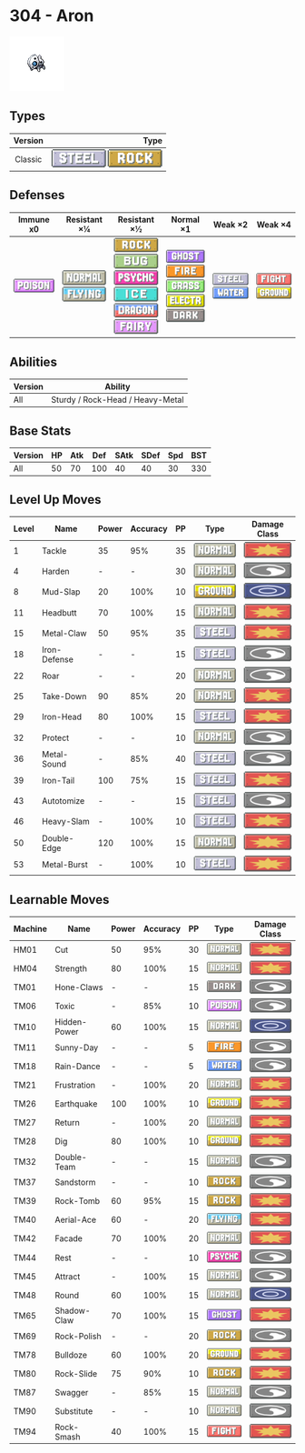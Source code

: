 # 304 - Aron

![aron](../img/pokemon/304.png)

## Types

| Version | Type                                                            |
| :-----: | --------------------------------------------------------------: |
| Classic | ![steel](../img/types/steel.png) ![rock](../img/types/rock.png) |

## Defenses

| Immune x0                          | Resistant ×¼                                                              | Resistant ×½                                                                                                                                                                                                          | Normal ×1                                                                                                                                                                              | Weak ×2                                                               | Weak ×4                                                                       |
| ---------------------------------- | ------------------------------------------------------------------------- | --------------------------------------------------------------------------------------------------------------------------------------------------------------------------------------------------------------------- | -------------------------------------------------------------------------------------------------------------------------------------------------------------------------------------- | --------------------------------------------------------------------- | ----------------------------------------------------------------------------- |
| ![poison](../img/types/poison.png) | ![normal](../img/types/normal.png)<br/>![flying](../img/types/flying.png) | ![rock](../img/types/rock.png)<br/>![bug](../img/types/bug.png)<br/>![psychic](../img/types/psychic.png)<br/>![ice](../img/types/ice.png)<br/>![dragon](../img/types/dragon.png)<br/>![fairy](../img/types/fairy.png) | ![ghost](../img/types/ghost.png)<br/>![fire](../img/types/fire.png)<br/>![grass](../img/types/grass.png)<br/>![electric](../img/types/electric.png)<br/>![dark](../img/types/dark.png) | ![steel](../img/types/steel.png)<br/>![water](../img/types/water.png) | ![fighting](../img/types/fighting.png)<br/>![ground](../img/types/ground.png) |

## Abilities

| Version | Ability                          |
| ------- | -------------------------------- |
| All     | Sturdy / Rock-Head / Heavy-Metal |

## Base Stats

| Version | HP | Atk | Def | SAtk | SDef | Spd | BST |
| ------- | -- | --- | --- | ---- | ---- | --- | --- |
| All     | 50 | 70  | 100 | 40   | 40   | 30  | 330 |

## Level Up Moves

| Level | Name         | Power | Accuracy | PP | Type                               | Damage Class                           |
| ----- | ------------ | ----- | -------- | -- | ---------------------------------- | -------------------------------------- |
| 1     | Tackle       | 35    | 95%      | 35 | ![normal](../img/types/normal.png) | ![physical](../img/types/physical.png) |
| 4     | Harden       | -     | -        | 30 | ![normal](../img/types/normal.png) | ![status](../img/types/status.png)     |
| 8     | Mud-Slap     | 20    | 100%     | 10 | ![ground](../img/types/ground.png) | ![special](../img/types/special.png)   |
| 11    | Headbutt     | 70    | 100%     | 15 | ![normal](../img/types/normal.png) | ![physical](../img/types/physical.png) |
| 15    | Metal-Claw   | 50    | 95%      | 35 | ![steel](../img/types/steel.png)   | ![physical](../img/types/physical.png) |
| 18    | Iron-Defense | -     | -        | 15 | ![steel](../img/types/steel.png)   | ![status](../img/types/status.png)     |
| 22    | Roar         | -     | -        | 20 | ![normal](../img/types/normal.png) | ![status](../img/types/status.png)     |
| 25    | Take-Down    | 90    | 85%      | 20 | ![normal](../img/types/normal.png) | ![physical](../img/types/physical.png) |
| 29    | Iron-Head    | 80    | 100%     | 15 | ![steel](../img/types/steel.png)   | ![physical](../img/types/physical.png) |
| 32    | Protect      | -     | -        | 10 | ![normal](../img/types/normal.png) | ![status](../img/types/status.png)     |
| 36    | Metal-Sound  | -     | 85%      | 40 | ![steel](../img/types/steel.png)   | ![status](../img/types/status.png)     |
| 39    | Iron-Tail    | 100   | 75%      | 15 | ![steel](../img/types/steel.png)   | ![physical](../img/types/physical.png) |
| 43    | Autotomize   | -     | -        | 15 | ![steel](../img/types/steel.png)   | ![status](../img/types/status.png)     |
| 46    | Heavy-Slam   | -     | 100%     | 10 | ![steel](../img/types/steel.png)   | ![physical](../img/types/physical.png) |
| 50    | Double-Edge  | 120   | 100%     | 15 | ![normal](../img/types/normal.png) | ![physical](../img/types/physical.png) |
| 53    | Metal-Burst  | -     | 100%     | 10 | ![steel](../img/types/steel.png)   | ![physical](../img/types/physical.png) |

## Learnable Moves

| Machine | Name         | Power | Accuracy | PP | Type                                   | Damage Class                           |
| ------- | ------------ | ----- | -------- | -- | -------------------------------------- | -------------------------------------- |
| HM01    | Cut          | 50    | 95%      | 30 | ![normal](../img/types/normal.png)     | ![physical](../img/types/physical.png) |
| HM04    | Strength     | 80    | 100%     | 15 | ![normal](../img/types/normal.png)     | ![physical](../img/types/physical.png) |
| TM01    | Hone-Claws   | -     | -        | 15 | ![dark](../img/types/dark.png)         | ![status](../img/types/status.png)     |
| TM06    | Toxic        | -     | 85%      | 10 | ![poison](../img/types/poison.png)     | ![status](../img/types/status.png)     |
| TM10    | Hidden-Power | 60    | 100%     | 15 | ![normal](../img/types/normal.png)     | ![special](../img/types/special.png)   |
| TM11    | Sunny-Day    | -     | -        | 5  | ![fire](../img/types/fire.png)         | ![status](../img/types/status.png)     |
| TM18    | Rain-Dance   | -     | -        | 5  | ![water](../img/types/water.png)       | ![status](../img/types/status.png)     |
| TM21    | Frustration  | -     | 100%     | 20 | ![normal](../img/types/normal.png)     | ![physical](../img/types/physical.png) |
| TM26    | Earthquake   | 100   | 100%     | 10 | ![ground](../img/types/ground.png)     | ![physical](../img/types/physical.png) |
| TM27    | Return       | -     | 100%     | 20 | ![normal](../img/types/normal.png)     | ![physical](../img/types/physical.png) |
| TM28    | Dig          | 80    | 100%     | 10 | ![ground](../img/types/ground.png)     | ![physical](../img/types/physical.png) |
| TM32    | Double-Team  | -     | -        | 15 | ![normal](../img/types/normal.png)     | ![status](../img/types/status.png)     |
| TM37    | Sandstorm    | -     | -        | 10 | ![rock](../img/types/rock.png)         | ![status](../img/types/status.png)     |
| TM39    | Rock-Tomb    | 60    | 95%      | 15 | ![rock](../img/types/rock.png)         | ![physical](../img/types/physical.png) |
| TM40    | Aerial-Ace   | 60    | -        | 20 | ![flying](../img/types/flying.png)     | ![physical](../img/types/physical.png) |
| TM42    | Facade       | 70    | 100%     | 20 | ![normal](../img/types/normal.png)     | ![physical](../img/types/physical.png) |
| TM44    | Rest         | -     | -        | 10 | ![psychic](../img/types/psychic.png)   | ![status](../img/types/status.png)     |
| TM45    | Attract      | -     | 100%     | 15 | ![normal](../img/types/normal.png)     | ![status](../img/types/status.png)     |
| TM48    | Round        | 60    | 100%     | 15 | ![normal](../img/types/normal.png)     | ![special](../img/types/special.png)   |
| TM65    | Shadow-Claw  | 70    | 100%     | 15 | ![ghost](../img/types/ghost.png)       | ![physical](../img/types/physical.png) |
| TM69    | Rock-Polish  | -     | -        | 20 | ![rock](../img/types/rock.png)         | ![status](../img/types/status.png)     |
| TM78    | Bulldoze     | 60    | 100%     | 20 | ![ground](../img/types/ground.png)     | ![physical](../img/types/physical.png) |
| TM80    | Rock-Slide   | 75    | 90%      | 10 | ![rock](../img/types/rock.png)         | ![physical](../img/types/physical.png) |
| TM87    | Swagger      | -     | 85%      | 15 | ![normal](../img/types/normal.png)     | ![status](../img/types/status.png)     |
| TM90    | Substitute   | -     | -        | 10 | ![normal](../img/types/normal.png)     | ![status](../img/types/status.png)     |
| TM94    | Rock-Smash   | 40    | 100%     | 15 | ![fighting](../img/types/fighting.png) | ![physical](../img/types/physical.png) |